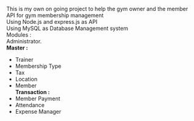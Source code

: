 This is my own on going project to help the gym owner and the member <br>
API for gym membership management <br>
Using Node.js and express.js as API <br>
Using MySQL as Database Management system <br>
Modules : <br>
Administrator.<br>
<strong>Master :</strong><br>
- Trainer<br>
- Membership Type<br>
- Tax<br>
- Location<br>
- Member<br>
<strong>Transaction :</strong><br>
- Member Payment<br>
- Attendance<br>
- Expense Manager<br>